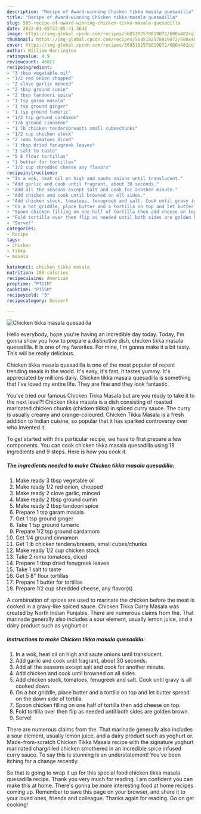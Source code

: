```yaml
---
description: "Recipe of Award-winning Chicken tikka masala quesadilla"
title: "Recipe of Award-winning Chicken tikka masala quesadilla"
slug: 585-recipe-of-award-winning-chicken-tikka-masala-quesadilla
date: 2022-01-05T23:05:41.364Z
image: https://img-global.cpcdn.com/recipes/5685182578819072/680x482cq70/chicken-tikka-masala-quesadilla-recipe-main-photo.jpg
thumbnail: https://img-global.cpcdn.com/recipes/5685182578819072/680x482cq70/chicken-tikka-masala-quesadilla-recipe-main-photo.jpg
cover: https://img-global.cpcdn.com/recipes/5685182578819072/680x482cq70/chicken-tikka-masala-quesadilla-recipe-main-photo.jpg
author: William Harrington
ratingvalue: 4.9
reviewcount: 46827
recipeingredient:
- "3 tbsp vegetable oil"
- "1/2 red onion chopped"
- "2 clove garlic minced"
- "2 tbsp ground cumin"
- "2 tbsp tandoori spice"
- "1 tsp garam masala"
- "1 tsp ground ginger"
- "1 tsp ground tumeric"
- "1/2 tsp ground cardamom"
- "1/4 ground cinnamon"
- "1 lb chicken tendersbreasts small cubeschunks"
- "1/2 cup chicken stock"
- "2 roma tomatoes diced"
- "1 tbsp dried fenugreek leaves"
- "1 salt to taste"
- "5 8 flour tortillas"
- "1 butter for tortillas"
- "1/2 cup shredded cheese any flavors"
recipeinstructions:
- "In a wok, heat oil on high and saute onions until translucent."
- "Add garlic and cook until fragrant, about 30 seconds."
- "Add all the seasons except salt and cook for another minute."
- "Add chicken and cook until browned on all sides."
- "Add chicken stock, tomatoes, fenugreek and salt. Cook until gravy is all cooked down."
- "On a hot griddle, place butter and a tortilla on top and let butter spread on the down side of tortilla."
- "Spoon chicken filling on one half of tortilla then add cheese on top."
- "Fold tortilla over then flip as needed until both sides are golden brown."
- "Serve!"
categories:
- Recipe
tags:
- chicken
- tikka
- masala

katakunci: chicken tikka masala 
nutrition: 188 calories
recipecuisine: American
preptime: "PT11M"
cooktime: "PT55M"
recipeyield: "3"
recipecategory: Dessert

---
```



![Chicken tikka masala quesadilla](https://img-global.cpcdn.com/recipes/5685182578819072/680x482cq70/chicken-tikka-masala-quesadilla-recipe-main-photo.jpg)

Hello everybody, hope you're having an incredible day today. Today, I'm gonna show you how to prepare a distinctive dish, chicken tikka masala quesadilla. It is one of my favorites. For mine, I'm gonna make it a bit tasty. This will be really delicious.

Chicken tikka masala quesadilla is one of the most popular of recent trending meals in the world. It's easy, it's fast, it tastes yummy. It's appreciated by millions daily. Chicken tikka masala quesadilla is something that I've loved my entire life. They are fine and they look fantastic.

You&#39;ve tried our famous Chicken Tikka Masala but are you ready to take it to the next level?! Chicken tikka masala is a dish consisting of roasted marinated chicken chunks (chicken tikka) in spiced curry sauce. The curry is usually creamy and orange-coloured. Chicken Tikka Masala is a fresh addition to Indian cuisine, so popular that it has sparked controversy over who invented it.


To get started with this particular recipe, we have to first prepare a few components. You can cook chicken tikka masala quesadilla using 18 ingredients and 9 steps. Here is how you cook it.

<!--inarticleads1-->

##### The ingredients needed to make Chicken tikka masala quesadilla:

1. Make ready 3 tbsp vegetable oil
1. Make ready 1/2 red onion, chopped
1. Make ready 2 clove garlic, minced
1. Make ready 2 tbsp ground cumin
1. Make ready 2 tbsp tandoori spice
1. Prepare 1 tsp garam masala
1. Get 1 tsp ground ginger
1. Take 1 tsp ground tumeric
1. Prepare 1/2 tsp ground cardamom
1. Get 1/4 ground cinnamon
1. Get 1 lb chicken tenders/breasts, small cubes/chunks
1. Make ready 1/2 cup chicken stock
1. Take 2 roma tomatoes, diced
1. Prepare 1 tbsp dried fenugreek leaves
1. Take 1 salt to taste
1. Get 5 8&#34; flour tortillas
1. Prepare 1 butter for tortillas
1. Prepare 1/2 cup shredded cheese, any flavor(s)


A combination of spices are used to marinate the chicken before the meat is cooked in a gravy-like spiced sauce. Chicken Tikka Curry Masala was created by North Indian Punjabis. There are numerous claims from the. That marinade generally also includes a sour element, usually lemon juice, and a dairy product such as yoghurt or. 

<!--inarticleads2-->

##### Instructions to make Chicken tikka masala quesadilla:

1. In a wok, heat oil on high and saute onions until translucent.
1. Add garlic and cook until fragrant, about 30 seconds.
1. Add all the seasons except salt and cook for another minute.
1. Add chicken and cook until browned on all sides.
1. Add chicken stock, tomatoes, fenugreek and salt. Cook until gravy is all cooked down.
1. On a hot griddle, place butter and a tortilla on top and let butter spread on the down side of tortilla.
1. Spoon chicken filling on one half of tortilla then add cheese on top.
1. Fold tortilla over then flip as needed until both sides are golden brown.
1. Serve!


There are numerous claims from the. That marinade generally also includes a sour element, usually lemon juice, and a dairy product such as yoghurt or. Made-from-scratch Chicken Tikka Masala recipe with the signature yoghurt marinated chargrilled chicken smothered in an incredible spice infused curry sauce. To say this is stunning is an understatement! You&#39;ve been itching for a change recently. 

So that is going to wrap it up for this special food chicken tikka masala quesadilla recipe. Thank you very much for reading. I am confident you can make this at home. There's gonna be more interesting food at home recipes coming up. Remember to save this page on your browser, and share it to your loved ones, friends and colleague. Thanks again for reading. Go on get cooking!
